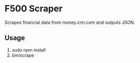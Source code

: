 # F500 Scraper

Scrapes financial data from money.cnn.com and outputs JSON.

## Usage

1. sudo npm install
2. bin/scrape

